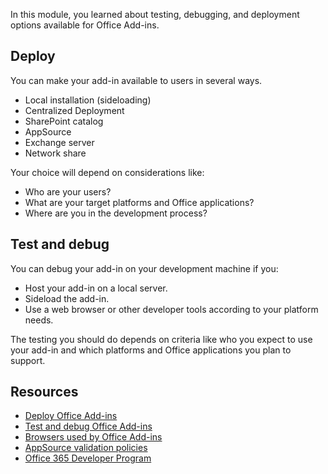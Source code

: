 In this module, you learned about testing, debugging, and deployment options available for Office Add-ins.

## Deploy

You can make your add-in available to users in several ways.

- Local installation (sideloading)
- Centralized Deployment
- SharePoint catalog
- AppSource
- Exchange server
- Network share

Your choice will depend on considerations like:

- Who are your users?
- What are your target platforms and Office applications?
- Where are you in the development process?

## Test and debug

You can debug your add-in on your development machine if you:

- Host your add-in on a local server.
- Sideload the add-in.
- Use a web browser or other developer tools according to your platform needs.

The testing you should do depends on criteria like who you expect to use your add-in and which platforms and Office applications you plan to support.

## Resources

- [Deploy Office Add-ins](/office/dev/add-ins/publish/publish)
- [Test and debug Office Add-ins](/office/dev/add-ins/testing/test-debug-office-add-ins)
- [Browsers used by Office Add-ins](/office/dev/add-ins/concepts/browsers-used-by-office-web-add-ins)
- [AppSource validation policies](/office/dev/store/validation-policies)
- [Office 365 Developer Program](/office/developer-program/office-365-developer-program)

